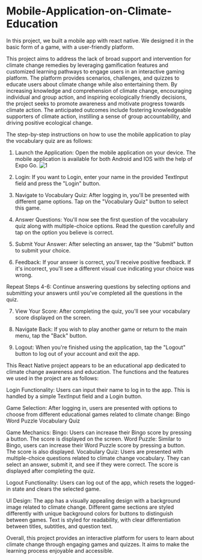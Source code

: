 # Mobile-Application-on-Climate-Education
In this project, we built a mobile app with react native. We designed it in the basic form of a game, with a user-friendly platform. 

This project aims to address the lack of broad support and intervention for climate change remedies by leveraging gamification features and customized learning pathways to engage users in an interactive gaming platform. The platform provides scenarios, challenges, and quizzes to educate users about climate change while also entertaining them. By increasing knowledge and comprehension of climate change, encouraging individual and group action, and inspiring ecologically friendly decisions, the project seeks to promote awareness and motivate progress towards climate action. The anticipated outcomes include fostering knowledgeable supporters of climate action, instilling a sense of group accountability, and driving positive ecological change.





The step-by-step instructions on how to use the mobile application to play the vocabulary quiz are as follows:

1. Launch the Application: Open the mobile application on your device. The mobile application is available for both Android and IOS with the help of Expo Go.
   ![1](https://github.com/Hemanth-Dupati/Mobile-Application-on-Climate-Education/assets/156629487/68173012-7530-477b-b77c-b8413304aaea)

3. Login: If you want to Login, enter your name in the provided TextInput field and press the "Login" button.
4. Navigate to Vocabulary Quiz: After logging in, you'll be presented with different game options. Tap on the "Vocabulary Quiz" button to select this game.
5. Answer Questions: You'll now see the first question of the vocabulary quiz along with multiple-choice options. Read the question carefully and tap on the option you believe is correct.
6. Submit Your Answer: After selecting an answer, tap the "Submit" button to submit your choice.
7. Feedback: If your answer is correct, you'll receive positive feedback. If it's incorrect, you'll see a different visual cue indicating your choice was wrong.

Repeat Steps 4-6: Continue answering questions by selecting options and submitting your answers until you've completed all the questions in the quiz.

7. View Your Score: After completing the quiz, you'll see your vocabulary score displayed on the screen.

8. Navigate Back: If you wish to play another game or return to the main menu, tap the "Back" button.

9. Logout: When you're finished using the application, tap the "Logout" button to log out of your account and exit the app.






This React Native project appears to be an educational app dedicated to climate change awareness and education. The functions and the features we used in the project are as follows:

Login Functionality: Users can input their name to log in to the app. This is handled by a simple TextInput field and a Login button.

Game Selection: After logging in, users are presented with options to choose from different educational games related to climate change:
                Bingo
                Word Puzzle
                Vocabulary Quiz

Game Mechanics:
Bingo: Users can increase their Bingo score by pressing a button. The score is displayed on the screen.
Word Puzzle: Similar to Bingo, users can increase their Word Puzzle score by pressing a button. The score is also displayed.
Vocabulary Quiz: Users are presented with multiple-choice questions related to climate change vocabulary. They can select an answer, submit it, and see if they were correct. The score is displayed after
                completing the quiz.

Logout Functionality: Users can log out of the app, which resets the logged-in state and clears the selected game.

UI Design:
The app has a visually appealing design with a background image related to climate change.
Different game sections are styled differently with unique background colors for buttons to distinguish between games.
Text is styled for readability, with clear differentiation between titles, subtitles, and question text.

Overall, this project provides an interactive platform for users to learn about climate change through engaging games and quizzes. It aims to make the learning process enjoyable and accessible.




